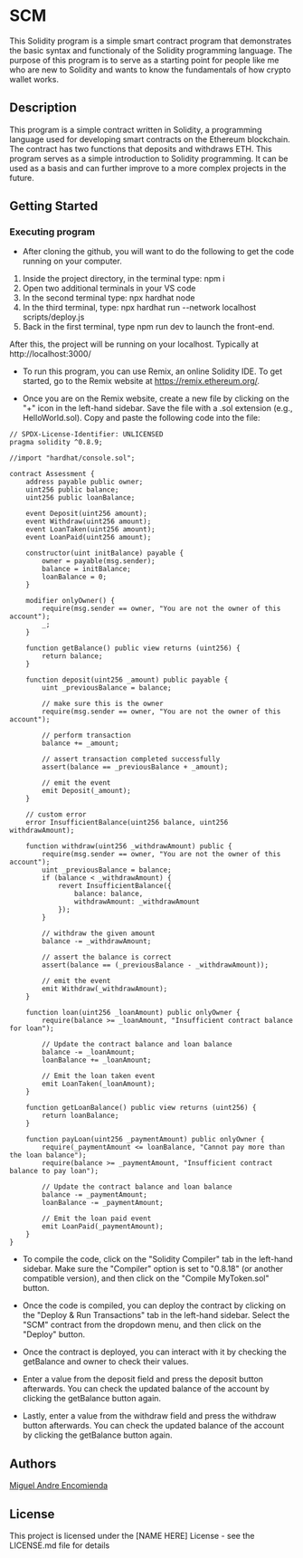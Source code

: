 # SCM

This Solidity program is a simple smart contract program that demonstrates the basic syntax and functionaly of the Solidity programming language. The purpose of this program is to serve as a starting point for people like me who are new to Solidity and wants to know the fundamentals of how crypto wallet works.

## Description

This program is a simple contract written in Solidity, a programming language used for developing smart contracts on the Ethereum blockchain. The contract has two functions that deposits and withdraws ETH. This program serves as a simple introduction to Solidity programming. It can be used as a basis and can further improve to a more complex projects in the future.

## Getting Started

### Executing program

* After cloning the github, you will want to do the following to get the code running on your computer.

1. Inside the project directory, in the terminal type: npm i
2. Open two additional terminals in your VS code
3. In the second terminal type: npx hardhat node
4. In the third terminal, type: npx hardhat run --network localhost scripts/deploy.js
5. Back in the first terminal, type npm run dev to launch the front-end.

After this, the project will be running on your localhost. 
Typically at http://localhost:3000/

* To run this program, you can use Remix, an online Solidity IDE. To get started, go to the Remix website at https://remix.ethereum.org/.

* Once you are on the Remix website, create a new file by clicking on the "+" icon in the left-hand sidebar. Save the file with a .sol extension (e.g., HelloWorld.sol). Copy and paste the following code into the file:

```
// SPDX-License-Identifier: UNLICENSED
pragma solidity ^0.8.9;

//import "hardhat/console.sol";

contract Assessment {
    address payable public owner;
    uint256 public balance;
    uint256 public loanBalance;

    event Deposit(uint256 amount);
    event Withdraw(uint256 amount);
    event LoanTaken(uint256 amount);
    event LoanPaid(uint256 amount);

    constructor(uint initBalance) payable {
        owner = payable(msg.sender);
        balance = initBalance;
        loanBalance = 0;
    }

    modifier onlyOwner() {
        require(msg.sender == owner, "You are not the owner of this account");
        _;
    }

    function getBalance() public view returns (uint256) {
        return balance;
    }

    function deposit(uint256 _amount) public payable {
        uint _previousBalance = balance;

        // make sure this is the owner
        require(msg.sender == owner, "You are not the owner of this account");

        // perform transaction
        balance += _amount;

        // assert transaction completed successfully
        assert(balance == _previousBalance + _amount);

        // emit the event
        emit Deposit(_amount);
    }

    // custom error
    error InsufficientBalance(uint256 balance, uint256 withdrawAmount);

    function withdraw(uint256 _withdrawAmount) public {
        require(msg.sender == owner, "You are not the owner of this account");
        uint _previousBalance = balance;
        if (balance < _withdrawAmount) {
            revert InsufficientBalance({
                balance: balance,
                withdrawAmount: _withdrawAmount
            });
        }

        // withdraw the given amount
        balance -= _withdrawAmount;

        // assert the balance is correct
        assert(balance == (_previousBalance - _withdrawAmount));

        // emit the event
        emit Withdraw(_withdrawAmount);
    }

    function loan(uint256 _loanAmount) public onlyOwner {
        require(balance >= _loanAmount, "Insufficient contract balance for loan");

        // Update the contract balance and loan balance
        balance -= _loanAmount;
        loanBalance += _loanAmount;

        // Emit the loan taken event
        emit LoanTaken(_loanAmount);
    }

    function getLoanBalance() public view returns (uint256) {
        return loanBalance;
    }

    function payLoan(uint256 _paymentAmount) public onlyOwner {
        require(_paymentAmount <= loanBalance, "Cannot pay more than the loan balance");
        require(balance >= _paymentAmount, "Insufficient contract balance to pay loan");

        // Update the contract balance and loan balance
        balance -= _paymentAmount;
        loanBalance -= _paymentAmount;

        // Emit the loan paid event
        emit LoanPaid(_paymentAmount);
    }
}

```

* To compile the code, click on the "Solidity Compiler" tab in the left-hand sidebar. Make sure the "Compiler" option is set to "0.8.18" (or another compatible version), and then click on the "Compile MyToken.sol" button.

* Once the code is compiled, you can deploy the contract by clicking on the "Deploy & Run Transactions" tab in the left-hand sidebar. Select the "SCM" contract from the dropdown menu, and then click on the "Deploy" button.

* Once the contract is deployed, you can interact with it by checking the getBalance and owner to check their values.

* Enter a value from the deposit field and press the deposit button afterwards. You can check the updated balance of the account by clicking the getBalance button again.

* Lastly, enter a value from the withdraw field and press the withdraw button afterwards. You can check the updated balance of the account by clicking the getBalance button again.

## Authors

[Miguel Andre Encomienda](https://www.linkedin.com/in/miguel-encomienda-526593292/)


## License

This project is licensed under the [NAME HERE] License - see the LICENSE.md file for details



